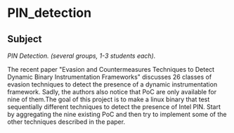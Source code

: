 # PIN_detection

## Subject
*PIN Detection. (several groups, 1-3 students each).*

The recent paper "Evasion and Countermeasures Techniques to Detect Dynamic Binary Instrumentation Frameworks" discusses 26 classes of evasion techniques to detect the presence of a dynamic instrumentation framework. Sadly, the authors also notice that PoC are only available for nine of them.The goal of this project is to make a linux binary that test sequentially different techniques to detect the presence of Intel PIN. Start by aggregating the nine existing PoC and then try to implement some of the other techniques described in the paper.

